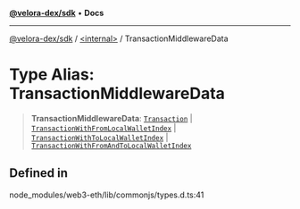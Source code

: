 [**@velora-dex/sdk**](../../README.md) • **Docs**

***

[@velora-dex/sdk](../../globals.md) / [\<internal\>](../README.md) / TransactionMiddlewareData

# Type Alias: TransactionMiddlewareData

> **TransactionMiddlewareData**: [`Transaction`](../namespaces/Users_andriishymkiv_paraswap_paraswap-sdk_node_modules_web3-types_lib_commonjs_index/interfaces/Transaction.md) \| [`TransactionWithFromLocalWalletIndex`](../namespaces/Users_andriishymkiv_paraswap_paraswap-sdk_node_modules_web3-types_lib_commonjs_index/interfaces/TransactionWithFromLocalWalletIndex.md) \| [`TransactionWithToLocalWalletIndex`](../namespaces/Users_andriishymkiv_paraswap_paraswap-sdk_node_modules_web3-types_lib_commonjs_index/interfaces/TransactionWithToLocalWalletIndex.md) \| [`TransactionWithFromAndToLocalWalletIndex`](../namespaces/Users_andriishymkiv_paraswap_paraswap-sdk_node_modules_web3-types_lib_commonjs_index/interfaces/TransactionWithFromAndToLocalWalletIndex.md)

## Defined in

node\_modules/web3-eth/lib/commonjs/types.d.ts:41
